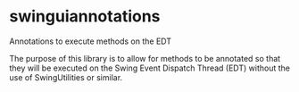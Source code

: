 # swinguiannotations
Annotations to execute methods on the EDT

The purpose of this library is to allow for methods to be annotated so that they will be executed on the Swing Event Dispatch Thread (EDT) without the use of SwingUtilities or similar.

